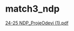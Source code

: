 # match3_ndp
[24-25 NDP_ProjeOdevi (1).pdf](https://github.com/user-attachments/files/18481951/24-25.NDP_ProjeOdevi.1.pdf)
